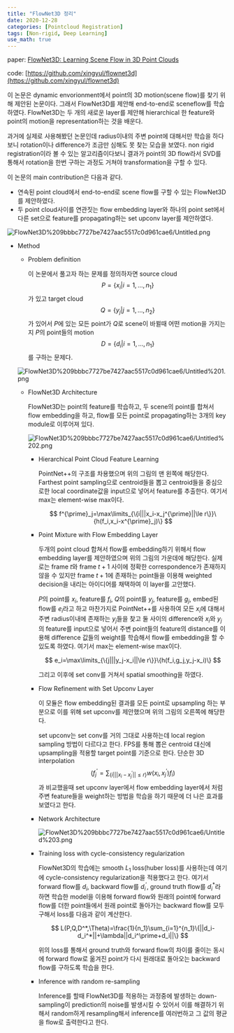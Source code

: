 ```yaml
---
title: "FlowNet3D 정리"
date: 2020-12-28
categories: [Pointcloud Registration]
tags: [Non-rigid, Deep Learning]
use_math: true
---
```


paper: [FlowNet3D: Learning Scene Flow in 3D Point Clouds](https://arxiv.org/abs/1806.01411)

code: [https://github.com/xingyul/flownet3d](https://github.com/xingyul/flownet3d)

이 논문은 dynamic envorionment에서 point의 3D motion(scene flow)를 찾기 위해 제안된 논문이다.  그래서 FlowNet3D를 제안해 end-to-end로 sceneflow를 학습하였다. FlowNet3D는 두 개의 새로운 layer를 제안해 hierarchical 한 feature와 point의 motion을 representation하는 것을 배운다.

과거에 실제로 사용해봤던 논문인데 radius이내의 주변 point에 대해서만 학습을 하다보니 rotation이나 difference가 조금만 심해도 못 찾는 모습을 보였다. non rigid registration이라 볼 수 있는 알고리즘이다보니 결과가 point의 3D flow라서 SVD를 통해서 rotation을 한번 구하는 과정도 거쳐야 transformation을 구할 수 있다. 

이 논문의 main contribution은 다음과 같다.

- 연속된 point cloud에서 end-to-end로 scene flow를 구할 수 있는 FlowNet3D를 제안하였다.
- 두 point cloud사이를 연관짓는 flow embedding layer와 하나의 point set에서 다른 set으로 feature를 propagating하는 set upconv layer를 제안하였다.

![FlowNet3D%209bbbc7727be7427aac5517c0d961cae6/Untitled.png](../../assets/img/FlowNet3D%209bbbc7727be7427aac5517c0d961cae6/Untitled.png)

- Method
    - Problem definition
        
        이 논문에서 풀고자 하는 문제를 정의하자면 source cloud 
        $$P= \{ x_i|i=1,...,n_1 \}$$가 있고 target cloud 
        $$Q= \{ y_j|j=1,...,n_2 \}$$가 있어서 $P$에 있는 모든 point가 $Q$로 scene이 바뀔때 어떤 motion을 가지는지 $P$의 point들의 motion 
        $$D= \{ d_i|i=1,...,n_1 \}$$를 구하는 문제다.
        
    
    ![FlowNet3D%209bbbc7727be7427aac5517c0d961cae6/Untitled%201.png](../../assets/img/FlowNet3D%209bbbc7727be7427aac5517c0d961cae6/Untitled%201.png)
    
    - FlowNet3D Architecture
        
        FlowNet3D는 point의 feature를 학습하고, 두 scene의 point를 합쳐서 flow embedding을 하고, flow를 모든 point로 propagating하는 3개의 key module로 이루어져 있다.
        
        ![FlowNet3D%209bbbc7727be7427aac5517c0d961cae6/Untitled%202.png](../../assets/img/FlowNet3D%209bbbc7727be7427aac5517c0d961cae6/Untitled%202.png)
        
        - Hierarchical Point Cloud Feature Learning
            
            PointNet++의 구조를 차용했으며 위의 그림의 맨 왼쪽에 해당한다. Farthest point sampling으로 centroid들을 뽑고 centroid들을 중심으로한 local coordinate값을 input으로 넣어서 feature를 추출한다. 여기서 max는 element-wise max이다.
            
            $$
            f^{\prime}_j=\max\limits_{\{i|||x_i-x_j^{\prime}||\le r\}}\{h(f_i,x_i-x^{\prime}_j)\}
            $$
            
        - Point Mixture with Flow Embedding Layer
            
            두개의 point cloud 합쳐서 flow를 embedding하기 위해서 flow embedding layer를 제안하였으며 위의 그림의 가운데에 해당한다. 실제로는 frame $t$와 frame $t+1$ 사이에 정확한 correspondence가 존재하지 않을 수 있지만 frame $t+1$에 존재하는 point들을 이용해 weighted decision을 내리는 아이디어를 채택하여 이 layer를 고안했다.
            
            $P$의 point를 $x_i$, feature를 $f_i$, $Q$의 point를 $y_j$, feature를 $g_j$, embed된 flow를 $e_i$라고 하고 마찬가지로 PointNet++를 사용하여 모든 $x_i$에 대해서 주변 radius이내에 존재하는 $y_j$들을 찾고 둘 사이의 difference와 $x_i$와 $y_j$의 feature를 input으로 넣어서 주변 point들의 feature의 distance를 이용해 difference 값들의 weight를 학습해서 flow를 embedding을 할 수 있도록 하였다. 여기서 max는 element-wise max이다.
            
            $$
            e_i=\max\limits_{\{j|||y_j-x_i||\le r\}}\{h(f_i,g_j,y_j-x_i)\}
            $$
            
            그리고 이후에 set conv를 거쳐서 spatial smoothing을 하였다.
            
        - Flow Refinement with Set Upconv Layer
            
            이 모듈은 flow embedding된 결과를 모든 point로 upsampling 하는 부분으로 이를 위해 set upconv를 제안했으며 위의 그림의 오른쪽에 해당한다.
            
            set upconv는 set conv를 거의 그대로 사용하는데 local region sampling 방법이 다르다고 한다. FPS를 통해 뽑은 centroid 대신에 upsampling을 적용할 target point를 기준으로 한다. 단순한 3D interpolation 
            $$ (f^{\prime}_j=\sum_{\{i|||x_i-x_j^{\prime}||\le r\}}w(x_i,x_j^{\prime})f_i) $$ 과 비교했을때 set upconv layer에서 flow embedding layer에서 처럼 주변 feature들을 weight하는 방법을 학습을 하기 때문에 더 나은 효과를 보였다고 한다. 
            
        - Network Architecture
            
            ![FlowNet3D%209bbbc7727be7427aac5517c0d961cae6/Untitled%203.png](../../assets/img/FlowNet3D%209bbbc7727be7427aac5517c0d961cae6/Untitled%203.png)
            
        - Training loss with cycle-consistency regularization
            
            FlowNet3D의 학습에는 smooth $L_1$ loss(huber loss)를 사용하는데 여기에 cycle-consistency regularization을 적용했다고 한다. 여기서 forward flow를 $d_i$, backward flow를 $d_i^{\prime}$, ground truth flow를 $d_i^*$라 하면 학습한 model을 이용해 forward flow와 원래의 point에 forward flow를 더한 point들에서 원래 point로 돌아가는 backward flow를 모두 구해서 loss를 다음과 같이 계산한다.
            
            $$
            L(P,Q,D^*,\Theta)=\frac{1}{n_1}\sum_{i=1}^{n_1}\{||d_i-d_i^*||+\lambda||d_i^\prime+d_i||\}
            $$
            
            위의 loss를 통해서 ground truth와 forward flow의 차이를 줄이는 동시에 forward flow로 옮겨진 point가 다시 원래대로 돌아오는 backward flow를 구하도록 학습을 한다.
            
        - Inference with random re-sampling
            
            Inference를 할때 FlowNet3D를 적용하는 과정중에 발생하는 down-sampling이 prediction의 noise를 발생시킬 수 있어서 이를 해결하기 위해서 random하게 resampling해서 inference를 여러번하고 그 값의 평균을 flow로 출력한다고 한다.